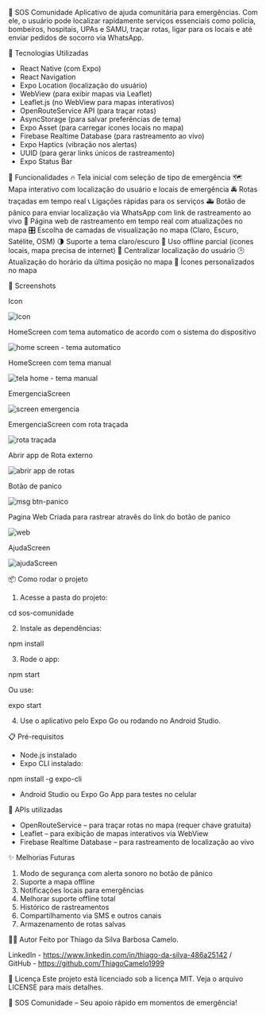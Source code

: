 📱 SOS Comunidade
Aplicativo de ajuda comunitária para emergências.
Com ele, o usuário pode localizar rapidamente serviços essenciais como polícia, bombeiros, hospitais, UPAs e SAMU, traçar rotas, ligar para os locais e até enviar pedidos de socorro via WhatsApp.

🚀 Tecnologias Utilizadas
- React Native (com Expo)
- React Navigation
- Expo Location (localização do usuário)
- WebView (para exibir mapas via Leaflet)
- Leaflet.js (no WebView para mapas interativos)
- OpenRouteService API (para traçar rotas)
- AsyncStorage (para salvar preferências de tema)
- Expo Asset (para carregar ícones locais no mapa)
- Firebase Realtime Database (para rastreamento ao vivo)
- Expo Haptics (vibração nos alertas)
- UUID (para gerar links únicos de rastreamento)
- Expo Status Bar

🎯 Funcionalidades
🔥 Tela inicial com seleção de tipo de emergência
🗺️ Mapa interativo com localização do usuário e locais de emergência
🚔 Rotas traçadas em tempo real
📞 Ligações rápidas para os serviços
🚑 Botão de pânico para enviar localização via WhatsApp com link de rastreamento ao vivo
🔗 Página web de rastreamento em tempo real com atualizações no mapa
🎛️ Escolha de camadas de visualização no mapa (Claro, Escuro, Satélite, OSM)
🌗 Suporte a tema claro/escuro
📶 Uso offline parcial (ícones locais, mapa precisa de internet)
📍 Centralizar localização do usuário
🕒 Atualização do horário da última posição no mapa
🎨 Ícones personalizados no mapa

📸 Screenshots

Icon 

![Icon](https://github.com/user-attachments/assets/cd92253c-e3b6-48f4-bc2b-b4c4931d96eb)

HomeScreen com tema automatico de acordo com o sistema do dispositivo

![home screen - tema automatico](https://github.com/user-attachments/assets/6a4f5386-396e-4b2f-bb61-432a4261339a)

HomeScreen com tema manual

![tela home - tema manual](https://github.com/user-attachments/assets/795a93be-1754-4f95-a771-e46d4d4bf1ff)

EmergenciaScreen

![screen emergencia](https://github.com/user-attachments/assets/7ca01b14-c062-4fd8-b78b-ca519ca73fe3)

EmergenciaScreen com rota traçada

![rota traçada](https://github.com/user-attachments/assets/b660b269-a805-4cc6-8f86-ce8fd9f5ed07)

Abrir app de Rota externo

![abrir app de rotas](https://github.com/user-attachments/assets/08ebef55-cb64-4cee-8f58-1f6307dd2286)

Botão de panico

![msg btn-panico](https://github.com/user-attachments/assets/9bbdf6eb-34c0-4bf7-810a-d08dbb4348fe)

Pagina Web Criada para rastrear atravês do link do botão de panico

![web](https://github.com/user-attachments/assets/3c495e13-cba6-4c35-b960-28f85e42216f)

AjudaScreen

![ajudaScreen](https://github.com/user-attachments/assets/c5a41e74-3980-4a4b-bb4d-c2c4aa4758eb)


📦 Como rodar o projeto
1. Acesse a pasta do projeto:

cd sos-comunidade

2. Instale as dependências:

npm install

3. Rode o app:

npm start

Ou use:

expo start


4. Use o aplicativo pelo Expo Go ou rodando no Android Studio.

📋 Pré-requisitos
- Node.js instalado
- Expo CLI instalado:

npm install -g expo-cli

- Android Studio ou Expo Go App para testes no celular

🔐 APIs utilizadas
- OpenRouteService – para traçar rotas no mapa (requer chave gratuita)
- Leaflet – para exibição de mapas interativos via WebView
- Firebase Realtime Database – para rastreamento de localização ao vivo

✨ Melhorias Futuras
1. Modo de segurança com alerta sonoro no botão de pânico
2. Suporte a mapa offline
3. Notificações locais para emergências
4. Melhorar suporte offline total
5. Histórico de rastreamentos
6. Compartilhamento via SMS e outros canais
7. Armazenamento de rotas salvas

🧑‍💻 Autor
Feito por Thiago da Silva Barbosa Camelo.

LinkedIn - https://www.linkedin.com/in/thiago-da-silva-486a25142 /  
GitHub - https://github.com/ThiagoCamelo1999

📃 Licença
Este projeto está licenciado sob a licença MIT.
Veja o arquivo LICENSE para mais detalhes.

🚨 SOS Comunidade – Seu apoio rápido em momentos de emergência!
